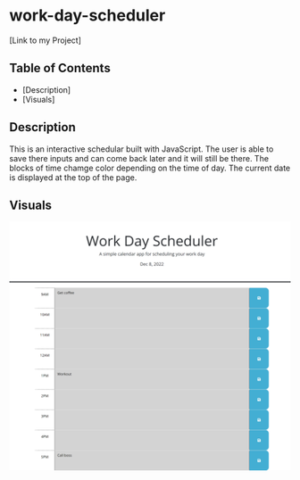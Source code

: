 # work-day-scheduler

[Link to my Project]

## Table of Contents
- [Description]
- [Visuals]

## Description
This is an interactive schedular built with JavaScript. The user is able to save there inputs and can come back later and it will still be there. The blocks of time chamge color depending on the time of day. The current date is displayed at the top of the page.

## Visuals
![screenshot](./Develop/schedule.png)